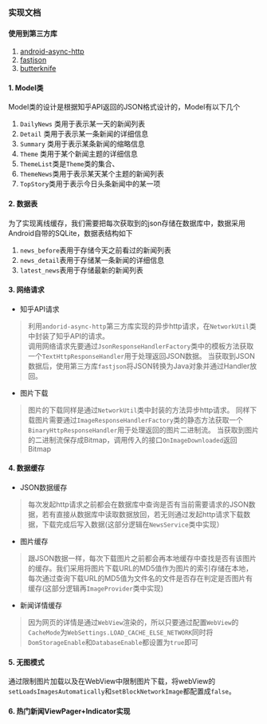 ### 实现文档

#### 使用到第三方库

1. [android-async-http](https://github.com/loopj/android-async-http)
2. [fastjson](https://github.com/alibaba/fastjson)
3. [butterknife](https://github.com/JakeWharton/butterknife)



#### 1. Model类

Model类的设计是根据知乎API返回的JSON格式设计的，Model有以下几个

1. `DailyNews` 类用于表示某一天的新闻列表
2. `Detail` 类用于表示某一条新闻的详细信息
3. `Summary` 类用于表示某条新闻的缩略信息
4. `Theme` 类用于某个新闻主题的详细信息
5. `ThemeList`类是`Theme`类的集合、
6. `ThemeNews`类用于表示某天某个主题的新闻列表
7. `TopStory`类用于表示今日头条新闻中的某一项

#### 2. 数据表

为了实现离线缓存，我们需要把每次获取到的json存储在数据库中，数据采用Android自带的SQLite，数据表结构如下

1. `news_before`表用于存储今天之前看过的新闻列表
2. `news_detail`表用于存储某一条新闻的详细信息
3. `latest_news`表用于存储最新的新闻列表


#### 3. 网络请求

+ 知乎API请求

> 利用`andorid-async-http`第三方库实现的异步http请求，在`NetworkUtil`类中封装了知乎API的请求。<br/>
> 调用网络请求先要通过`JsonResponseHandlerFactory`类中的模板方法获取一个`TextHttpResponseHandler`用于处理返回JSON数据。
> 当获取到JSON数据后，使用第三方库`fastjson`将JSON转换为Java对象并通过Handler放回。

+ 图片下载

> 图片的下载同样是通过`NetworkUtil`类中封装的方法异步http请求。
> 同样下载图片需要通过`ImageResponseHandlerFactory`类的静态方法获取一个`BinaryHttpResponseHandler`用于处理返回的图片二进制流。
> 当获取到图片的二进制流保存成Bitmap，调用传入的接口`OnImageDownloaded`返回Bitmap


#### 4. 数据缓存

+ JSON数据缓存

> 每次发起http请求之前都会在数据库中查询是否有当前需要请求的JSON数据，若有直接从数据库中读取数据放回，若无则通过发起http请求下载数据，下载完成后写入数据(这部分逻辑在`NewsService`类中实现）

+ 图片缓存

> 跟JSON数据一样，每次下载图片之前都会再本地缓存中查找是否有该图片的缓存。我们采用将图片下载URL的MD5值作为图片的索引存储在本地，每次通过查询下载URL的MD5值为文件名的文件是否存在判定是否图片有缓存(这部分逻辑再`ImageProvider`类中实现)

+ 新闻详情缓存

> 因为网页的详情是通过`WebView`渲染的，所以只要通过配置`WebView`的`CacheMode`为`WebSettings.LOAD_CACHE_ELSE_NETWORK`同时将`DomStorageEnable`和`DatabaseEnable`都设置为`true`即可

#### 5. 无图模式
通过限制图片加载以及在WebView中限制图片下载，将webView的`setLoadsImagesAutomatically`和`setBlockNetworkImage`都配置成`false`。

#### 6. 热门新闻ViewPager+Indicator实现



